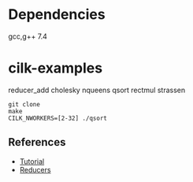 # Dependencies
gcc,g++ 7.4

# cilk-examples
reducer_add cholesky nqueens qsort rectmul strassen

```
git clone 
make
CILK_NWORKERS=[2-32] ./qsort
```


## References

- [Tutorial](https://www.cilkplus.org/cilk-plus-tutorial)
- [Reducers](https://www.cilkplus.org/tutorial-cilk-plus-reducers)
